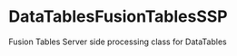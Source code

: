 DataTablesFusionTablesSSP
=========================

Fusion Tables Server side processing class for DataTables
